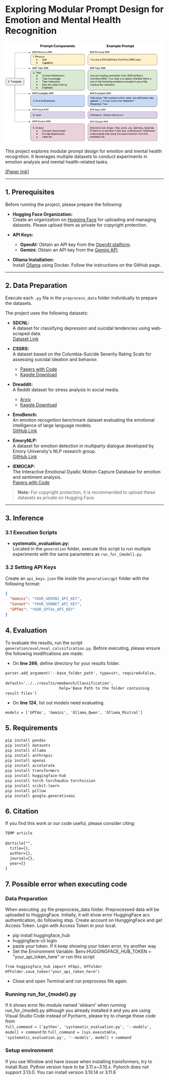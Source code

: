 # Exploring Modular Prompt Design for Emotion and Mental Health Recognition

![Project Image](img.png)

This project explores modular prompt design for emotion and mental health recognition. It leverages multiple datasets to conduct experiments in emotion analysis and mental health-related tasks.

[[Paper link]](http://arxiv.org/abs/2305.17216)

---

## 1. Prerequisites

Before running the project, please prepare the following:

- **Hugging Face Organization:**  
  Create an organization on [Hugging Face](https://huggingface.co/) for uploading and managing datasets. Please upload them as private for copyright protection.

- **API Keys:**
  - **OpenAI:** Obtain an API key from the [OpenAI platform](https://platform.openai.com/docs/overview).
  - **Gemini:** Obtain an API key from the [Gemini API](https://ai.google.dev/gemini-api/docs/api-key).

- **Ollama Installation:**  
  Install [Ollama](https://github.com/ollama/ollama) using Docker. Follow the instructions on the GitHub page.

---

## 2. Data Preparation

Execute each `.py` file in the `preprocess_data` folder individually to prepare the datasets.

The project uses the following datasets:

- **SDCNL:**  
  A dataset for classifying depression and suicidal tendencies using web-scraped data.  
  [Dataset Link](https://github.com/ayaanzhaque/SDCNL)

- **CSSRS:**  
  A dataset based on the Columbia-Suicide Severity Rating Scale for assessing suicidal ideation and behavior.
  - [Papers with Code](https://paperswithcode.com/dataset/reddit-c-ssrs)
  - [Kaggle Download](https://www.kaggle.com/datasets/thedevastator/c-ssrs-labeled-suicidality-in-500-anonymized-red)

- **Dreaddit:**  
  A Reddit dataset for stress analysis in social media.
  - [Arxiv](https://arxiv.org/abs/1911.00133)
  - [Kaggle Download](https://www.kaggle.com/datasets/monishakant/dataset-for-stress-analysis-in-social-media)

- **EmoBench:**  
  An emotion recognition benchmark dataset evaluating the emotional intelligence of large language models.  
  [GitHub Link](https://github.com/Sahandfer/EmoBench)

- **EmoryNLP:**  
  A dataset for emotion detection in multiparty dialogue developed by Emory University's NLP research group.  
  [GitHub Link](https://github.com/emorynlp/emotion-detection)

- **IEMOCAP:**  
  The Interactive Emotional Dyadic Motion Capture Database for emotion and sentiment analysis.  
  [Papers with Code](https://paperswithcode.com/dataset/iemocap)

> **Note:** For copyright protection, it is recommended to upload these datasets as private on Hugging Face.

---

## 3. Inference

### 3.1 Execution Scripts

- **systematic_evaluation.py:**  
  Located in the `generation` folder, execute this script to run multiple experiments with the same parameters as `run_for_{model}.py`.

### 3.2 Setting API Keys

Create an `api_keys.json` file inside the `generation/gpt` folder with the following format:

```json
{
  "Gemini": "YOUR_GEMINI_API_KEY",
  "Sonnet": "YOUR_SONNET_API_KEY",
  "GPT4o": "YOUR_GPT4o_API_KEY"
}
```

## 4. Evaluation

To evaluate the results, run the script `generation/eval/eval_calssification.py`. Before executing, please ensure the following modifications are made:

- On **line 266**, define directory for your results folder.
```
parser.add_argument('--base_folder_path', type=str, required=False,
                        default='../../results/emobench/Classification', 
                        help='Base Path to the folder containing result files')
```

- On **line 124**, list out models need evaluating.
```
models = ['GPT4o', 'Gemini', 'Ollama_Qwen', 'Ollama_Mistral']
```

## 5. Requirements
```
pip install pandas
pip install datasets
pip install ollama
pip install anthropic
pip install openai
pip install accelerate
pip install transformers
pip install huggingface-hub
pip install torch torchaudio torchvision
pip install scikit-learn
pip install pillow
pip install google.generativeai
``` 

## 6. Citation

If you find this work or our code useful, please consider citing:

```
TEMP article

@article{"",
  title={},
  author={},
  journal={},
  year={}
}
```

## 7. Possible error when executing code
### Data Preparation
When executing .py file preprocess_data folder. Preprocessed data will be uploaded to HuggingFace. Initially, it will show error HuggingFace acc authentication, do following step.
Create account on HunggingFace and get Access Token.
Login with Access Token in your local.
  - pip install huggingface_hub
  - huggingface-cli login
  - paste your token.
If it keep showing your token error, try another way
  - Set the Environment Variable: $env:HUGGINGFACE_HUB_TOKEN = "your_api_token_here" or run this script
  ```  
  from huggingface_hub import HfApi, HfFolder
  HfFolder.save_token("your_api_token_here")
  ```
  - Close and open Terminal and run preprocess file again.

### Running run_for_{model}.py
If it shows error No module named 'sklearn' when running run_for_{model}.py although you already installed it and you are using Visual Studio Code instead of Pycharm, please try to change these code
from        
``` full_command = ['python', 'systematic_evaluation.py', '--models', model] + command ```
to
``` full_command = [sys.executable, 'systematic_evaluation.py', '--models', model] + command ```

### Setup environment
If you use Window and have issuse when installing transformers, try to install Rust.
Python version have to be 3.11.x~3.10.x. Pytorch does not support 3.13.0. You can install version 3.10.14 or 3.11.6
